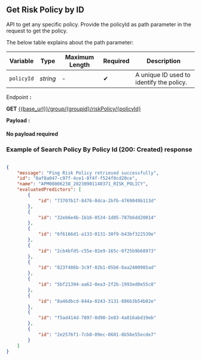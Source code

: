 ## Get Risk Policy by ID

API to get any specific policy. Provide the policyId as path parameter in the request to get the policy.

The below table explains about the path parameter:

| Variable | Type | Maximum Length | Required | Description |
| -------- | -- |------------| ------- | ---- |
| `policyId` | *string* | - | &#10004; | A unique ID used to identify the policy. |

<!--
type: tab
titles: Request, Response
-->

Endpoint **:**

**GET** [{{base_url}}/group/{groupid}/riskPolicy/{policyId}](../api/?type=get&path=/group/{groupid}/riskPolicy/{policyId}&version=2.0.0)

**Payload** **:**

#### No payload required
<!--
type: tab
-->

### Example of Search Policy By Policy Id (200: Created) response

```json

{
    "message": "Ping Risk Policy retrieved successfully",
    "id": "8af8a047-c97f-4ce1-8f4f-f524f0cd20ce",
    "name": "APM00006238_20230901140371_RISK_POLICY",
    "evaluatedPredictors": [
        {
            "id": "73707b17-8476-0dca-2bfb-4769049b113d"
        },
        {
            "id": "32eb6e4b-1b16-0534-1d05-787b6dd20014"
        },
        {
            "id": "6f6166d1-a133-0131-30f9-b43bf322539e"
        },
        {
            "id": "2cb4bfd5-c55e-02e9-165c-0f25b9b68973"
        },
        {
            "id": "823f486b-3c9f-02b1-05b6-8aa2400985ad"
        },
        {
            "id": "5bf21394-aa62-0ea3-2f2b-1993ed0e55c8"
        },
        {
            "id": "8a46dbcd-844a-0243-3131-086b3b54b02e"
        },
        {
            "id": "f5ad414d-7897-0d90-2e83-4a816abd19eb"
        },
        {
            "id": "2e2576f1-7cb0-09ec-0601-8b56e55ecde7"
        }
    ]
}

```

<!-- type: tab-end -->